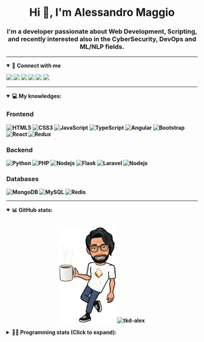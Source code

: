 <h1 align="center">Hi 👋, I'm Alessandro Maggio</h1>
<h3 align="center">I'm a developer passionate about Web Development, Scripting, and recently interested also in the CyberSecurity, DevOps and ML/NLP fields.</h3>

____

<details open>
<summary>🤝 <b>Connect with me<b></summary>

<p align = "center">

[<img src="https://img.shields.io/badge/twitter-1DA1F2.svg?&style=for-the-badge&logo=twitter&logoColor=white" />](https://twitter.com/TkdAxel)
[<img src ="https://img.shields.io/badge/portfolio-web-%23.svg?&style=for-the-badge&logo=&logoColor=white%22">](https://alessandromaggio.it/)
[<img src ="https://img.shields.io/badge/Telegram-1ca0f1.svg?&style=for-the-badge&logo=Telegram&logoColor=white%22&link=https://t.me/TkdAlex">](https://t.me/TkdAlex/)
[<img src="https://img.shields.io/badge/gmail-c14438.svg?&style=for-the-badge&logo=Gmail&logoColor=white&link=mailto:alex.tkd.alex@gmail.com"/>](mailto:alex.tkd.alex@gmail.com)
[<img src="https://img.shields.io/badge/linkedin-0077B5.svg?&style=for-the-badge&logo=linkedin&logoColor=white" />](https://www.linkedin.com/in/aalessandromaggio/)
[<img src = "https://img.shields.io/badge/instagram-E4405F.svg?&style=for-the-badge&logo=instagram&logoColor=white">](https://www.instagram.com/tkd_alex/)
<!--- [![Visits Badge](https://badges.pufler.dev/visits/tkd-alex/tkd-alex?style=for-the-badge&color=blue)](https://github.com/tkd-alex/tkd-alex) -->

</p>

</details>

---

<details open>
<summary>💻 <b>My knowledges</b>: </summary>

### Frontend
![HTML5](https://img.shields.io/badge/-HTML5-E34F26.svg?style=for-the-badge&logo=html5&logoColor=ffffff)
![CSS3](https://img.shields.io/badge/-CSS3-1572B6.svg?style=for-the-badge&logo=css3)
![JavaScript](https://img.shields.io/badge/-JavaScript-282C34?style=for-the-badge&logo=javascript)
![TypeScript](https://img.shields.io/badge/-TypeScript-007ACC?style=for-the-badge&logo=typescript)
![Angular](https://img.shields.io/badge/-Angular-DD0031?style=for-the-badge&logo=angular)
![Bootstrap](https://img.shields.io/badge/-Bootstrap-563D7C.svg?style=for-the-badge&logo=bootstrap)
![React](https://img.shields.io/badge/-React-282C34.svg?style=for-the-badge&logo=react&logoColor=ffffff)
![Redux](https://img.shields.io/badge/-Redux-764ABC.svg?style=for-the-badge&logo=redux)

### Backend
![Python](https://img.shields.io/badge/-Python-3776AB.svg?style=for-the-badge&logo=Python&logoColor=ffffff)
![PHP](https://img.shields.io/badge/-PHP-777BB4.svg?style=for-the-badge&logo=PHP&logoColor=ffffff)
![Nodejs](https://img.shields.io/badge/-Bash-4EAA25.svg?style=for-the-badge&logo=gnu-bash&logoColor=ffffff)
![Flask](https://img.shields.io/badge/-Flask-282C34.svg?style=for-the-badge&logo=flask)
![Laravel](https://img.shields.io/badge/-Laravel-FF2D20.svg?style=for-the-badge&logo=laravel&logoColor=ffffff)
![Nodejs](https://img.shields.io/badge/-Nodejs-339933.svg?style=for-the-badge&logo=Node.js&logoColor=ffffff)

### Databases
![MongoDB](https://img.shields.io/badge/-MongoDB-47A248?style=for-the-badge&logo=mongodb&logoColor=ffffff)
![MySQL](https://img.shields.io/badge/-MySQL-4479A1?style=for-the-badge&logo=mysql&logoColor=ffffff)
![Redis](https://img.shields.io/badge/-Redis-DC382D?style=for-the-badge&logo=Redis&logoColor=ffffff)

</details>

---

<details open>
 <summary>📊 <b>GitHub stats</b>: </summary>

<br>

<p align = "center">
    <img src="https://raw.githubusercontent.com/Tkd-Alex/tkd-alex/master/images/321517cd-ff68-41a7-b0d1-e765680568a7-8b6448d9-c944-4146-b633-adbdd25cb471-v1.png" height="250" />
    <img src="https://github-readme-stats.vercel.app/api?username=tkd-alex&show_icons=true&count_private=true&hide_border=true&line_height=25" alt="tkd-alex">
</p>

</design>

<details>
 <summary>👨‍💻 <b>Programming stats (Click to expand)</b>: </summary>
 
<!--START_SECTION:waka-->
**I'm an Early 🐤** 

```text
🌞 Morning    227 commits    █████░░░░░░░░░░░░░░░░░░░░   19.84% 
🌆 Daytime    446 commits    █████████░░░░░░░░░░░░░░░░   38.99% 
🌃 Evening    429 commits    █████████░░░░░░░░░░░░░░░░   37.5% 
🌙 Night      42 commits     █░░░░░░░░░░░░░░░░░░░░░░░░   3.67%

```
📅 **I'm Most Productive on Wednesday** 

```text
Monday       162 commits    ███░░░░░░░░░░░░░░░░░░░░░░   14.16% 
Tuesday      201 commits    ████░░░░░░░░░░░░░░░░░░░░░   17.57% 
Wednesday    241 commits    █████░░░░░░░░░░░░░░░░░░░░   21.07% 
Thursday     151 commits    ███░░░░░░░░░░░░░░░░░░░░░░   13.2% 
Friday       184 commits    ████░░░░░░░░░░░░░░░░░░░░░   16.08% 
Saturday     89 commits     ██░░░░░░░░░░░░░░░░░░░░░░░   7.78% 
Sunday       116 commits    ██░░░░░░░░░░░░░░░░░░░░░░░   10.14%

```


📊 **This Week I Spent My Time On** 

```text
⌚︎ Time Zone: Europe/Rome

💬 Programming Languages: 
Python                   27 hrs 5 mins       ████████████████░░░░░░░░░   65.15% 
JavaScript               5 hrs 5 mins        ███░░░░░░░░░░░░░░░░░░░░░░   12.25% 
Kotlin                   5 hrs 2 mins        ███░░░░░░░░░░░░░░░░░░░░░░   12.12% 
Text                     2 hrs 2 mins        █░░░░░░░░░░░░░░░░░░░░░░░░   4.92% 
XML                      1 hr 6 mins         ░░░░░░░░░░░░░░░░░░░░░░░░░   2.67%

🔥 Editors: 
VS Code                  34 hrs              ████████████████████░░░░░   81.79% 
Android Studio           6 hrs 34 mins       ████░░░░░░░░░░░░░░░░░░░░░   15.83% 
Sublime Text             59 mins             ░░░░░░░░░░░░░░░░░░░░░░░░░   2.38%

🐱‍💻 Projects: 
secret-project-ytm       23 hrs 26 mins      ██████████████░░░░░░░░░░░   56.39% 
Unknown Project          6 hrs 9 mins        ███░░░░░░░░░░░░░░░░░░░░░░   14.8% 
Memo                     6 hrs 4 mins        ███░░░░░░░░░░░░░░░░░░░░░░   14.59% 
PandaScripts-Chrome-Exten5 hrs 6 mins        ███░░░░░░░░░░░░░░░░░░░░░░   12.3% 
YouTellMe                27 mins             ░░░░░░░░░░░░░░░░░░░░░░░░░   1.1%

💻 Operating System: 
Linux                    41 hrs 34 mins      █████████████████████████   100.0%

```

**I Mostly Code in Python** 

```text
Python                   30 repos            ██████████░░░░░░░░░░░░░░░   40.54% 
JavaScript               12 repos            ████░░░░░░░░░░░░░░░░░░░░░   16.22% 
PHP                      5 repos             █░░░░░░░░░░░░░░░░░░░░░░░░   6.76% 
HTML                     5 repos             █░░░░░░░░░░░░░░░░░░░░░░░░   6.76% 
CSS                      5 repos             █░░░░░░░░░░░░░░░░░░░░░░░░   6.76%

```



 Last Updated on 24/02/2022 06:07:28 UTC
<!--END_SECTION:waka-->

</details>
